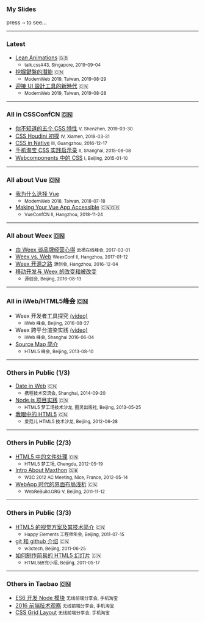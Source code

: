 ### My Slides

press <kbd label="Arrow Right">→</kbd> to see...

----

### Latest

- [Lean Animations](lean-animations) 🇬🇧
  - <small>talk.css#43, Singapore, 2019-09-04</small>
- [挖掘鍵盤的潛能](kb-discovery) 🇨🇳
  - <small>ModernWeb 2019, Taiwan, 2019-08-29</small>
- [迎接 UI 設計工具的新時代](ui-design-tools) 🇨🇳
  - <small>ModernWeb 2019, Taiwan, 2019-08-28</small>

----

### All in CSSConfCN 🇨🇳

- [你不知道的五个 CSS 特性](five-css-features) <small>V, Shenzhen, 2019-03-30</small>
- [CSS Houdini 初探](css-houdini) <small>IV, Xiamen, 2018-03-31</small>
- [CSS in Native](weex-css) <small>III, Guangzhou, 2016-12-17</small>
- [手机淘宝 CSS 实践启示录](taobao-css-memos) <small>II, Shanghai, 2015-08-08</small>
- [Webcomponents 中的 CSS](css-scoping) <small>I, Beijing, 2015-01-10</small>

----

### All about Vue 🇨🇳

- [我为什么选择 Vue](why-vue)
  - <small>ModernWeb 2018, Taiwan, 2018-07-18</small>
- [Making Your Vue App Accessible](vue-a11y-utils) 🇨🇳🇬🇧
  - <small>VueConfCN II, Hangzhou, 2018-11-24</small>

----

### All about Weex 🇨🇳

- [由 Weex 谈品牌经营心得](weex-opensource-branding) <small>云栖在线峰会, 2017-03-01</small>
- [Weex vs. Web](weex-web) <small>WeexConf II, Hangzhou, 2017-01-12</small>
- [Weex 开源之路](weex-osc2016) <small>源创会, Hangzhou, 2016-12-04</small>
- [移动开发与 Weex 的改变和被改变](weex-osc2016-beijing)
  - <small>源创会, Beijing, 2016-08-13</small>

----

### All in iWeb/HTML5峰会 🇨🇳

- Weex 开发者工具探究 [(video)](https://pan.baidu.com/s/1slF207z)
  - <small>iWeb 峰会, Beijing, 2016-08-27</small>
- Weex 跨平台渲染实践 [(video)](https://pan.baidu.com/s/1i4XFqgH)
  - <small>iWeb 峰会, Shanghai 2016-06-04</small>
- [Source Map 简介](https://jinjiang.github.io/h5slides/demo/?ext=https://jiongks.name/slides/source-map-intro.js)
  - <small>HTML5 峰会, Beijing, 2013-08-10</small>

----

### Others in Public (1/3)

- [Date in Web](https://jinjiang.github.io/h5slides/demo/?ext=https://jiongks.name/slides/date-in-web.js) 🇨🇳
  - <small>携程技术交流会, Shanghai, 2014-09-20</small>
- [Node.js 项目实践](https://jinjiang.github.io/h5slides/demo/?ext=https://jiongks.name/slides/node-js-practice.js) 🇨🇳
  - <small>HTML5 梦工场技术沙龙, 图灵出版社, Beijing, 2013-05-25</small>
- [我眼中的 HTML5](https://jiongks.name/slides/my-view-of-html5/) 🇨🇳
  - <small>爱范儿 HTML5 技术沙龙, Beijing, 2012-06-28</small>

----

### Others in Public (2/3)

- [HTML5 中的文件处理](https://jiongks.name/slides/files-in-html5/) 🇨🇳
  - <small>HTML5 梦工场, Chengdu, 2012-05-19</small>
- [Intro About Maxthon](https://jiongks.name/slides/intro-about-maxthon/) 🇬🇧
  - <small>W3C 2012 AC Meeting, Nice, France, 2012-05-14</small>
- [WebApp 时代的界面布局浅析](https://jiongks.name/slides/think-about-webapp-layout/) 🇨🇳
  - <small>WebReBuild.ORG V, Beijing, 2011-11-12</small>

----

### Others in Public (3/3)

- [HTML5 的视觉方案及其技术简介](https://jiongks.name/slides/new-generated-html5-ui/) 🇨🇳
  - <small>Happy Elements 工程师年会, Beijing, 2011-07-15</small>
- [git 和 github 介绍](https://jiongks.name/slides/learning-git/) 🇨🇳
  - <small>w3ctech, Beijing, 2011-06-25</small>
- [如何制作简易的 HTML5 幻灯片](https://jiongks.name/slides/how-to-build-html5-slides/) 🇨🇳
  - <small>HTML5研究小组, Beijing, 2011-05-17</small>

----

### Others in Taobao 🇨🇳

- [ES6 开发 Node 模块](es6-npm) <small>无线前端分享会, 手机淘宝</small>
- [2016 前端技术观察](frontend-2016) <small>无线前端分享会, 手机淘宝</small>
- [CSS Grid Layout](css-grid-layout) <small>无线前端分享会, 手机淘宝</small>
